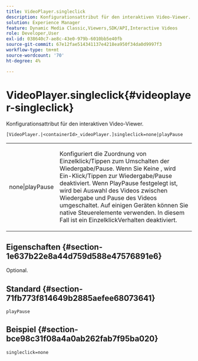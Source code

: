 ```yaml
---
title: VideoPlayer.singleclick
description: Konfigurationsattribut für den interaktiven Video-Viewer.
solution: Experience Manager
feature: Dynamic Media Classic,Viewers,SDK/API,Interactive Videos
role: Developer,User
exl-id: 038640c7-ae8c-43e0-979b-6010bb5e40fb
source-git-commit: 67e12fae514341137e4218ea950f34da0d9997f3
workflow-type: tm+mt
source-wordcount: '70'
ht-degree: 4%

---
```


# VideoPlayer.singleclick{#videoplayer-singleclick}

Konfigurationsattribut für den interaktiven Video-Viewer.

`[VideoPlayer.|<containerId>_videoPlayer.]singleclick=none|playPause`

<table id="table_441553CD34C94A58A9D7CBF772DEDDB6"> 
 <tbody> 
  <tr> 
   <td colname="col1"> <p> <span class="codeph"> none|playPause</span> </p> </td> 
   <td colname="col2"> <p> Konfiguriert die Zuordnung von Einzelklick/Tippen zum Umschalten der Wiedergabe/Pause. Wenn Sie Keine <span class="codeph">, wird </span> Ein-Klick/Tippen zur Wiedergabe/Pause deaktiviert. Wenn <span class="codeph"> PlayPause</span> festgelegt ist, wird bei Auswahl des Videos zwischen Wiedergabe und Pause des Videos umgeschaltet. Auf einigen Geräten können Sie native Steuerelemente verwenden. In diesem Fall ist ein <span class="codeph"> Einzelklick</span>Verhalten deaktiviert. </p> </td> 
  </tr> 
 </tbody> 
</table>

## Eigenschaften {#section-1e637b22e8a44d759d588e47576891e6}

Optional.

## Standard {#section-71fb773f814649b2885aefee68073641}

`playPause`

## Beispiel {#section-bce98c31f08a4a0ab262fab7f95ba020}

```
singleclick=none
```
